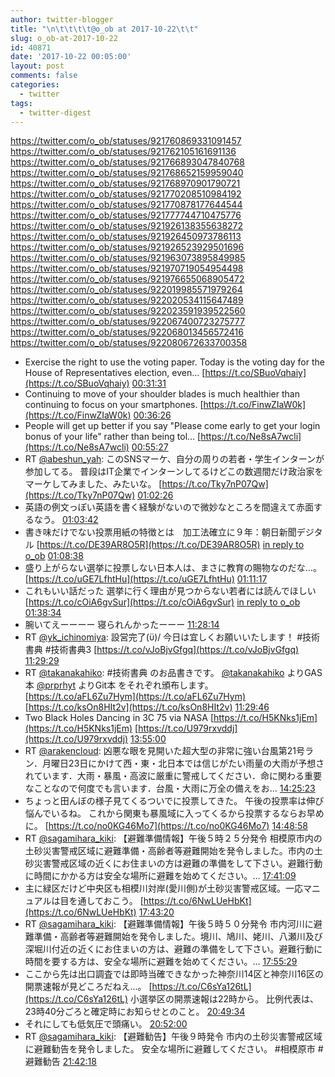 ```yaml
---
author: twitter-blogger
title: "\n\t\t\t\t@o_ob at 2017-10-22\t\t"
slug: o_ob-at-2017-10-22
id: 40871
date: '2017-10-22 00:05:00'
layout: post
comments: false
categories:
  - twitter
tags:
  - twitter-digest
---
```


https://twitter.com/o_ob/statuses/921760869331091457 https://twitter.com/o_ob/statuses/921762105161691136 https://twitter.com/o_ob/statuses/921766893047840768 https://twitter.com/o_ob/statuses/921768652159959040 https://twitter.com/o_ob/statuses/921768970901790721 https://twitter.com/o_ob/statuses/921770208510984192 https://twitter.com/o_ob/statuses/921770878177644544 https://twitter.com/o_ob/statuses/921777744710475776 https://twitter.com/o_ob/statuses/921926138355638272 https://twitter.com/o_ob/statuses/921926450973786113 https://twitter.com/o_ob/statuses/921926523929501696 https://twitter.com/o_ob/statuses/921963073895849985 https://twitter.com/o_ob/statuses/921970719054954498 https://twitter.com/o_ob/statuses/921976655068905472 https://twitter.com/o_ob/statuses/922019985571979264 https://twitter.com/o_ob/statuses/922020534115647489 https://twitter.com/o_ob/statuses/922023591939522560 https://twitter.com/o_ob/statuses/922067400723275777 https://twitter.com/o_ob/statuses/922068013456572416 https://twitter.com/o_ob/statuses/922080672633700358  

*   Exercise the right to use the voting paper. Today is the voting day for the House of Representatives election, even… [https://t.co/SBuoVqhaiy](https://t.co/SBuoVqhaiy) [00:31:31](https://twitter.com/o_ob/statuses/921760869331091457)
*   Continuing to move of your shoulder blades is much healthier than continuing to focus on your smartphones. [https://t.co/FinwZIaW0k](https://t.co/FinwZIaW0k) [00:36:26](https://twitter.com/o_ob/statuses/921762105161691136)
*   People will get up better if you say "Please come early to get your login bonus of your life" rather than being tol… [https://t.co/Ne8sA7wcli](https://t.co/Ne8sA7wcli) [00:55:27](https://twitter.com/o_ob/statuses/921766893047840768)
*   RT [@abeshun_yah](https://twitter.com/abeshun_yah): このSNSマーケ、自分の周りの若者・学生インターンが参加してる。 普段はIT企業でインターンしてるけどこの数週間だけ政治家をマーケしてみました、みたいな。 [https://t.co/Tky7nP07Qw](https://t.co/Tky7nP07Qw) [01:02:26](https://twitter.com/o_ob/statuses/921768652159959040)
*   英語の例文っぽい英語を書く経験がないので微妙なところを間違えて赤面するなう。 [01:03:42](https://twitter.com/o_ob/statuses/921768970901790721)
*   書き味だけでない投票用紙の特徴とは　加工法確立に９年：朝日新聞デジタル [https://t.co/DE39AR8O5R](https://t.co/DE39AR8O5R) [in reply to o_ob](https://twitter.com/o_ob/statuses/921760869331091457) [01:08:38](https://twitter.com/o_ob/statuses/921770208510984192)
*   盛り上がらない選挙に投票しない日本人は、まさに教育の賜物なのだな...。 [https://t.co/uGE7LfhtHu](https://t.co/uGE7LfhtHu) [01:11:17](https://twitter.com/o_ob/statuses/921770878177644544)
*   これもいい話だった 選挙に行く理由が見つからない若者には読んでほしい [https://t.co/cOiA6gvSur](https://t.co/cOiA6gvSur) [in reply to o_ob](https://twitter.com/o_ob/statuses/921770208510984192) [01:38:34](https://twitter.com/o_ob/statuses/921777744710475776)
*   腕いてえーーーー 寝られんかったーーー [11:28:14](https://twitter.com/o_ob/statuses/921926138355638272)
*   RT [@yk_ichinomiya](https://twitter.com/yk_ichinomiya): 設営完了(ϋ)/ 今日は宜しくお願いいたします！ #技術書典 #技術書典3 [https://t.co/vJoBjvGfgq](https://t.co/vJoBjvGfgq) [11:29:29](https://twitter.com/o_ob/statuses/921926450973786113)
*   RT [@takanakahiko](https://twitter.com/takanakahiko): #技術書典 のお品書きです。 [@takanakahiko](https://twitter.com/takanakahiko) よりGAS本 [@prprhyt](https://twitter.com/prprhyt) よりGit本 をそれぞれ頒布します。 [https://t.co/aFL6Zu7Hym](https://t.co/aFL6Zu7Hym) [https://t.co/ksOn8HIt2v](https://t.co/ksOn8HIt2v) [11:29:46](https://twitter.com/o_ob/statuses/921926523929501696)
*   Two Black Holes Dancing in 3C 75 via NASA [https://t.co/H5KNks1jEm](https://t.co/H5KNks1jEm) [https://t.co/U979rxvddj](https://t.co/U979rxvddj) [13:55:00](https://twitter.com/o_ob/statuses/921963073895849985)
*   RT [@arakencloud](https://twitter.com/arakencloud): 凶悪な眼を見開いた超大型の非常に強い台風第21号ラン．月曜日23日にかけて西・東・北日本では信じがたい雨量の大雨が予想されています．大雨・暴風・高波に厳重に警戒してください．命に関わる重要なことなので何度でも言います．台風・大雨に万全の備えをお… [14:25:23](https://twitter.com/o_ob/statuses/921970719054954498)
*   ちょっと田んぼの様子見てくるついでに投票してきた。 午後の投票率は伸び悩んでいるね。 これから関東も暴風域に入ってくるから投票するならお早めに。 [https://t.co/no0KG46Mo7](https://t.co/no0KG46Mo7) [14:48:58](https://twitter.com/o_ob/statuses/921976655068905472)
*   RT [@sagamihara_kiki](https://twitter.com/sagamihara_kiki): 【避難準備情報】午後５時２５分発令 相模原市内の土砂災害警戒区域に避難準備・高齢者等避難開始を発令しました。市内の土砂災害警戒区域の近くにお住まいの方は避難の準備をして下さい。避難行動に時間にかかる方は安全な場所に避難を始めてください。… [17:41:09](https://twitter.com/o_ob/statuses/922019985571979264)
*   主に緑区だけど中央区も相模川対岸(愛川側)が土砂災害警戒区域。一応マニュアルは目を通しておこう。 [https://t.co/6NwLUeHbKt](https://t.co/6NwLUeHbKt) [17:43:20](https://twitter.com/o_ob/statuses/922020534115647489)
*   RT [@sagamihara_kiki](https://twitter.com/sagamihara_kiki): 【避難準備情報】午後５時５０分発令 市内河川に避難準備・高齢者等避難開始を発令しました。境川、鳩川、姥川、八瀬川及び深堀川付近の近くにお住まいの方は、避難の準備をして下さい。避難行動に時間を要する方は、安全な場所に避難を始めてください。… [17:55:29](https://twitter.com/o_ob/statuses/922023591939522560)
*   ここから先は出口調査では即時当確できなかった神奈川14区と神奈川16区の開票速報が見どころだねえ...。 [https://t.co/C6sYa126tL](https://t.co/C6sYa126tL) 小選挙区の開票速報は22時から。 比例代表は、23時40分ごろと確定時にお知らせとのこと。 [20:49:34](https://twitter.com/o_ob/statuses/922067400723275777)
*   それにしても低気圧で頭痛い。 [20:52:00](https://twitter.com/o_ob/statuses/922068013456572416)
*   RT [@sagamihara_kiki](https://twitter.com/sagamihara_kiki): 【避難勧告】午後９時発令 市内の土砂災害警戒区域に避難勧告を発令しました。 安全な場所に避難してください。 #相模原市 #避難勧告 [21:42:18](https://twitter.com/o_ob/statuses/922080672633700358)